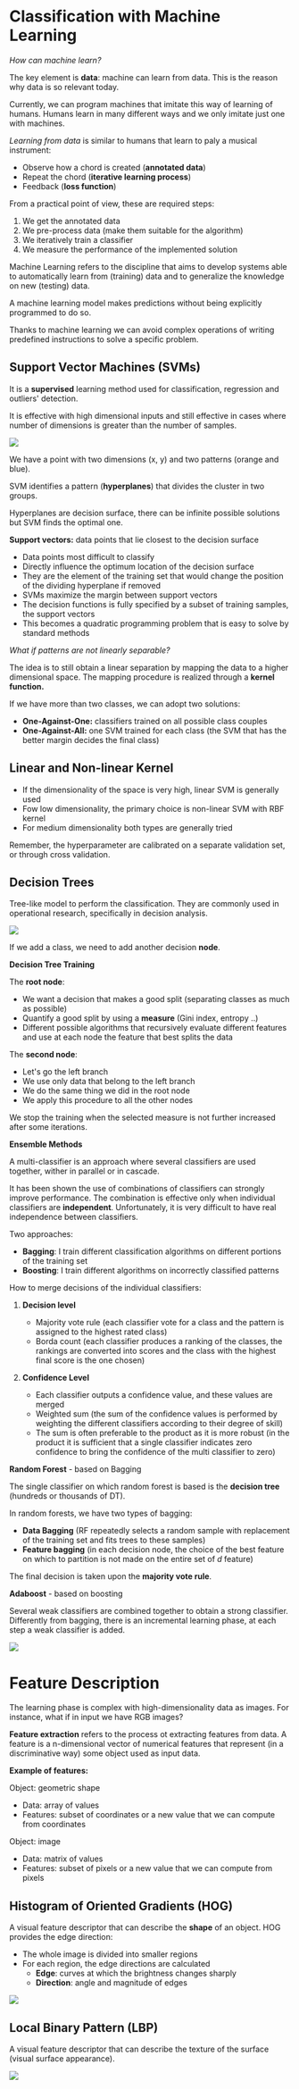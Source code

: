 # Classification with Machine Learning

*How can machine learn?*

The key element is **data**: machine can learn from data.
This is the reason why data is so relevant today.

Currently, we can program machines that imitate this way of learning of humans.
Humans learn in many different ways and we only imitate just one with machines.

*Learning from data* is similar to humans that learn to paly a musical instrument:

- Observe how a chord is created (**annotated data**)
- Repeat the chord (**iterative learning process**)
- Feedback (**loss function**)

From a practical point of view, these are required steps:

1. We get the annotated data
2. We pre-process data (make them suitable for the algorithm)
3. We iteratively train a classifier
4. We measure the performance of the implemented solution

Machine Learning refers to the discipline that aims to develop systems able to automatically learn from (training) data and to generalize the knowledge on new (testing) data.

A machine learning model makes predictions without being explicitly programmed to do so.

Thanks to machine learning we can avoid complex operations of writing predefined instructions to solve a specific problem.

## Support Vector Machines (SVMs)

It is a **supervised** learning method used for classification, regression and outliers' detection.

It is effective with high dimensional inputs and still effective in cases where number of dimensions is greater than the number of samples.

![](svm.jpg)

We have a point with two dimensions (x, y) and two patterns (orange and blue).

SVM identifies a pattern (**hyperplanes**) that divides the cluster in two groups.

Hyperplanes are decision surface, there can be infinite possible solutions but SVM finds the optimal one.

**Support vectors:** data points that lie closest to the decision surface

- Data points most difficult to classify
- Directly influence the optimum location of the decision surface
- They are the element of the training set that would change the position of the dividing hyperplane if removed
- SVMs maximize the margin between support vectors
- The decision functions is fully specified by a subset of training samples, the support vectors
- This becomes a quadratic programming problem that is easy to solve by standard methods

*What if patterns are not linearly separable?*

The idea is to still obtain a linear separation by mapping the data to a higher dimensional space.
The mapping procedure is realized through a **kernel function.**

If we have more than two classes, we can adopt two solutions:

- **One-Against-One:** classifiers trained on all possible class couples
- **One-Against-All:** one SVM trained for each class (the SVM that has the better margin decides the final class)

## Linear and Non-linear Kernel

- If the dimensionality of the space is very high, linear SVM is generally used
- Fow low dimensionality, the primary choice is non-linear SVM with RBF kernel
- For medium dimensionality both types are generally tried

Remember, the hyperparameter are calibrated on a separate validation set, or through cross validation.

## Decision Trees

Tree-like model to perform the classification.
They are commonly used in operational research, specifically in decision analysis.

![](trees.jpg)

If we add a class, we need to add another decision **node**.

**Decision Tree Training**

The **root node**:

- We want a decision that makes a good split (separating classes as much as possible)
- Quantify a good split by using a **measure** (Gini index, entropy ..)
- Different possible algorithms that recursively evaluate different features and use at each node the feature that best splits the data

The **second node**:

- Let's go the left branch
- We use only data that belong to the left branch
- We do the same thing we did in the root node
- We apply this procedure to all the other nodes

We stop the training when the selected measure is not further increased after some iterations.

**Ensemble Methods**

A multi-classifier is an approach where several classifiers are used together, wither in parallel or in cascade.

It has been shown the use of combinations of classifiers can strongly improve performance.
The combination is effective only when individual classifiers are **independent**.
Unfortunately, it is very difficult to have real independence between classifiers.

Two approaches:

- **Bagging**: I train different classification algorithms on different portions of the training set
- **Boosting**: I train different algorithms on incorrectly classified patterns

How to merge decisions of the individual classifiers:

1. **Decision level**
    - Majority vote rule (each classifier vote for a class and the pattern is assigned to the highest rated class)
    - Borda count (each classifier produces a ranking of the classes, the rankings are converted into scores and the class with the highest final score is the one chosen)

2. **Confidence Level**
    - Each classifier outputs a confidence value, and these values are merged
    - Weighted sum (the sum of the confidence values is performed by weighting the different classifiers according to their degree of skill)
    - The sum is often preferable to the product as it is more robust (in the product it is sufficient that a single classifier indicates zero confidence to bring the confidence of the multi classifier to zero)

**Random Forest** - based on Bagging

The single classifier on which random forest is based is the **decision tree** (hundreds or thousands of DT).

In random forests, we have two types of bagging:

- **Data Bagging** (RF repeatedly selects a random sample with replacement of the training set and fits trees to these samples)
- **Feature bagging** (in each decision node, the choice of the best feature on which to partition is not made on the entire set of *d* feature)

The final decision is taken upon the **majority vote rule**.

**Adaboost** - based on boosting

Several weak classifiers are combined together to obtain a strong classifier.
Differently from bagging, there is an incremental learning phase, at each step a weak classifier is added.

![](adaboost.jpg)

# Feature Description

The learning phase is complex with high-dimensionality data as images.
For instance, what if in input we have RGB images?

**Feature extraction** refers to the process ot extracting features from data.
A feature is a n-dimensional vector of numerical features that represent (in a discriminative way) some object used as input data.

**Example of features:**

Object: geometric shape

- Data: array of values
- Features: subset of coordinates or a new value that we can compute from coordinates

Object: image

- Data: matrix of values
- Features: subset of pixels or a new value that we can compute from pixels

## Histogram of Oriented Gradients (HOG)

A visual feature descriptor that can describe the **shape** of an object.
HOG provides the edge direction:

- The whole image is divided into smaller regions
- For each region, the edge directions are calculated
    - **Edge**: curves at which the brightness changes sharply
    - **Direction**: angle and magnitude of edges

![](hog.jpg)

## Local Binary Pattern (LBP)

A visual feature descriptor that can describe the texture of the surface (visual surface appearance).

![](lbp.jpg)



